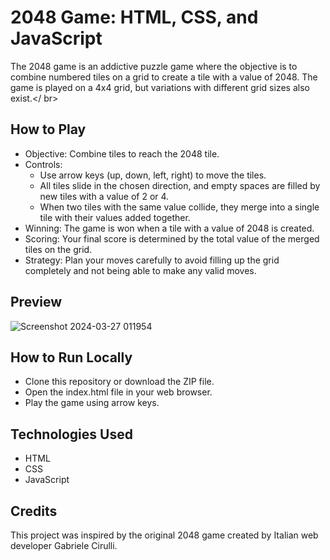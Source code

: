 # 2048 Game: HTML, CSS, and JavaScript

The 2048 game is an addictive puzzle game where the objective is to combine numbered tiles on a grid to create a tile with a value of 2048. The game is played on a 4x4 grid, but variations with different grid sizes also exist.</ br>

## How to Play
* Objective: Combine tiles to reach the 2048 tile.
* Controls:
   * Use arrow keys (up, down, left, right) to move the tiles.
   * All tiles slide in the chosen direction, and empty spaces are filled by new tiles with a value of 2 or 4.
   * When two tiles with the same value collide, they merge into a single tile with their values added together.
* Winning: The game is won when a tile with a value of 2048 is created.
* Scoring: Your final score is determined by the total value of the merged tiles on the grid.
* Strategy: Plan your moves carefully to avoid filling up the grid completely and not being able to make any valid moves.
## Preview
![Screenshot 2024-03-27 011954](https://github.com/Ashus25/2048-game/assets/135310216/d384cd07-03cc-4037-a64e-8781102b31d2)

## How to Run Locally
* Clone this repository or download the ZIP file.
* Open the index.html file in your web browser.
* Play the game using arrow keys.
## Technologies Used
* HTML
* CSS
* JavaScript
## Credits
This project was inspired by the original 2048 game created by Italian web developer Gabriele Cirulli.
